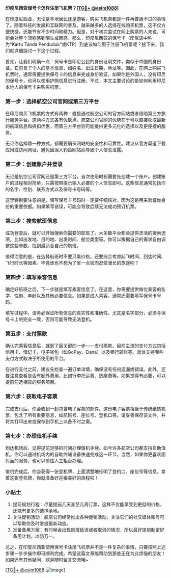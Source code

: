 **印度尼西亚保号卡怎样注册飞机票？[[TG💪+ @esim1088](https://t.me/s/esim1088)]**

在印度尼西亚，无论是本地居民还是游客，购买飞机票都是一件再普通不过的事情了。随着科技的发展和互联网的普及，越来越多的人选择在线购买机票，这不仅方便快捷，还能节省不少时间和精力。但是，对于初次尝试在网上购票的人来说，可能会对整个流程感到陌生或困惑。那么，印度尼西亚的保号卡（印尼语中称为“Kartu Tanda Penduduk”或KTP）到底该如何用于注册飞机票呢？接下来，我们就详细探讨一下这个过程。

首先，让我们明确一点：保号卡是印尼公民的身份证明文件，类似于中国的身份证。它包含了个人的基本信息，如姓名、出生日期、地址等。因此，在网上购买飞机票时，通常需要提供保号卡的信息来完成身份验证。如果你是外国人，没有印尼的保号卡，也可以使用护照信息进行注册。不过，本文主要讨论的是如何利用印尼本地人的保号卡来购买机票。

### **第一步：选择航空公司官网或第三方平台**

在印尼购买飞机票的方式有两种：直接通过航空公司的官方网站或者借助第三方旅行服务平台。这两种方式各有优缺点。航空公司官网的优势在于可以直接获取最新的航班信息和折扣优惠，而第三方平台则可能提供更多元化的选择以及更便捷的服务。

无论你选择哪一种方式，都需要确保网站的安全性和可靠性。建议从官方渠道下载应用或访问网址，避免因误入钓鱼网站而导致个人信息泄露。

### **第二步：创建账户并登录**

无论是航空公司官网还是第三方平台，首次使用时都需要先创建一个账户。创建账户的过程相对简单，只需按照提示输入必要的个人信息即可。这些信息通常包括你的名字、性别、联系方式以及保号卡号码等。

这里特别要注意的是，填写保号卡号码时一定要仔细核对，因为这是用来验证你身份的重要依据。如果填写错误，可能会导致后续无法成功预订机票。

### **第三步：搜索航班信息**

成功登录后，就可以开始搜索你需要的航班了。大多数平台都会提供灵活的搜索选项，比如出发地、目的地、出发时间、舱位类型等。你可以根据自己的需求自由调整这些参数，找到最适合自己的航班。

值得注意的是，在选择航班时不要只看价格，还要综合考虑起飞时间、到达时间、飞行时长等因素。毕竟谁也不想为了省一点钱而忍受漫长的旅途吧？

### **第四步：填写乘客信息**

确定好航班之后，下一步就是填写乘客信息了。在这里，你需要提供每位乘客的名字、性别、年龄以及其他必要信息。如果是成人乘客，通常还需要填写保号卡号码。

填写过程中，请务必保证所有信息的真实性和准确性。尤其是名字部分，必须与保号卡上的完全一致，否则可能导致无法登机。

### **第五步：支付票款**

确认完乘客信息后，就到了最关键的一步——支付票款。目前主流的支付方式包括信用卡、借记卡、电子钱包（如GoPay、Dana）以及银行转账等。具体支持哪些支付方式取决于所使用的平台。

在进行支付之前，建议先检查一遍订单详情，确保没有任何遗漏或错误。此外，还要注意查看是否有额外费用，比如行李托运费、选座费等。如果觉得有必要，可以提前勾选相应的服务项目。

### **第六步：获取电子客票**

完成支付后，你会收到一封包含电子客票的邮件。这份电子客票相当于传统纸质机票，包含了所有重要信息，如航班号、座位号、登机口等。请妥善保存该文件，并将其打印出来或保存到手机上以备不时之需。

### **第七步：办理值机手续**

到达机场后，记得提前足够的时间办理值机手续。如今许多航空公司都支持自助值机，你可以通过机场内的自助终端设备快速完成这一环节。当然，如果你更喜欢面对面的服务，也可以前往人工柜台办理。

值机完成后，你会获得一张登机牌，上面清楚地标明了登机口、座位号等信息。拿着这张登机牌，你就准备好迎接美好的旅程啦！

### **小贴士**

1. 提前规划行程：尽量提前几天甚至几周订票，这样不仅能享受到更低的价格，还能有更多的选择余地。
2. 关注促销活动：航空公司经常推出各种促销活动，关注它们的社交媒体账号可以帮助你及时掌握最新动态。
3. 准备备用方案：有时候会出现航班延误或者取消的情况，所以最好提前制定好备用计划，以防万一。

总之，在印度尼西亚使用保号卡注册飞机票并不是一件复杂的事情，只要按照上述步骤一步步操作即可顺利完成。希望这篇文章能帮助到那些正在为此烦恼的朋友！如果还有其他疑问，欢迎随时留言交流哦~

[[TG💪+ @esim1088](https://t.me/s/esim1088) ![Image](https://i.postimg.cc/4NQfJmqS/Snipaste-2025-05-13-00-14-12.png)]